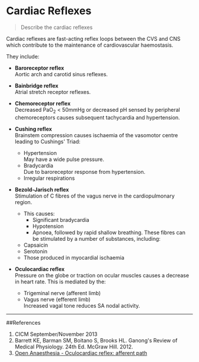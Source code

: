 # Cardiac Reflexes
> Describe the cardiac reflexes

Cardiac reflexes are fast-acting reflex loops between the CVS and CNS which contribute to the maintenance of cardiovascular haemostasis.

They include:
* **Baroreceptor reflex**  
  Aortic arch and carotid sinus reflexes.
  
  
* **Bainbridge reflex**  
  Atrial stretch receptor reflexes.
  
  
* **Chemoreceptor reflex**  
  Decreased PaO<sub>2</sub> < 50mmHg or decreased pH sensed by peripheral chemoreceptors causes subsequent tachycardia and hypertension.
  
  
* **Cushing reflex**  
  Brainstem compression causes ischaemia of the vasomotor centre leading to Cushings' Triad:
    * Hypertension  
    May have a wide pulse pressure.
    * Bradycardia  
    Due to baroreceptor response from hypertension.
    * Irregular respirations
    
    
* **Bezold-Jarisch reflex**  
  Stimulation of C fibres of the vagus nerve in the cardiopulmonary region.
    * This causes:
      * Significant bradycardia
      * Hypotension
      * Apnoea, followed by rapid shallow breathing.
  These fibres can be stimulated by a number of substances, including:
    * Capsaicin
    * Serotonin
    * Those produced in myocardial ischaemia


* **Oculocardiac reflex**  
Pressure on the globe or traction on ocular muscles causes a decrease in heart rate. This is mediated by the:
  * Trigeminal nerve (afferent limb)
  * Vagus nerve (efferent limb)  
  Increased vagal tone reduces SA nodal activity.


---
##References
1. CICM September/November 2013
2. Barrett KE, Barman SM, Boitano S, Brooks HL. Ganong's Review of Medical Physiology. 24th Ed. McGraw Hill. 2012.
2. [Open Anaesthesia - Oculocardiac reflex: afferent path](https://www.openanesthesia.org/oculocardiac_reflex_afferent_path/)